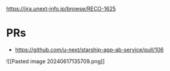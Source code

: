 https://jira.unext-info.jp/browse/RECO-1625

# PRs
* https://github.com/u-next/starship-app-ab-service/pull/106

![[Pasted image 20240617135709.png]]